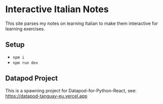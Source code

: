 # Interactive Italian Notes

This site parses my notes on learning Italian to make them interactive for learning exercises.

## Setup

- `npm i`
- `npm run dev`

## Datapod Project

This is a spawning project for Datapod-for-Python-React, see: https://datapod-tanguay-eu.vercel.app

